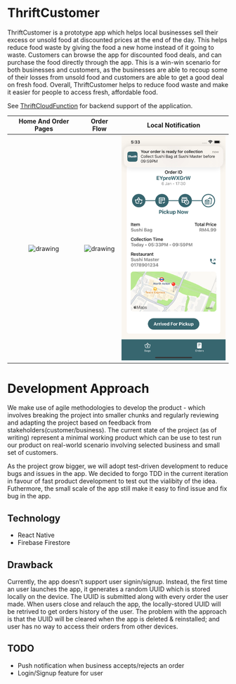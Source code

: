 # ThriftCustomer

ThriftCustomer is a prototype app which helps local businesses sell their excess or unsold food at discounted prices at the end of the day. This helps reduce food waste by giving the food a new home instead of it going to waste. Customers can browse the app for discounted food deals, and can purchase the food directly through the app. This is a win-win scenario for both businesses and customers, as the businesses are able to recoup some of their losses from unsold food and customers are able to get a good deal on fresh food. Overall, ThriftCustomer helps to reduce food waste and make it easier for people to access fresh, affordable food.

See [ThriftCloudFunction](https://github.com/JonathanFoo0523/ThriftCloudFunctions) for backend support of the application.

| Home And Order Pages     |  Order Flow  | Local Notification |
:-------------------------:|:-------------------------:|:-------------------------:
<img src="https://github.com/JonathanFoo0523/ThriftCustomer/blob/main/HomeAndOrder.gif" alt="drawing" width="250"/> | <img src="https://github.com/JonathanFoo0523/ThriftCustomer/blob/main/OrderFlow.gif" alt="drawing" width="250"/> | <img src="https://github.com/JonathanFoo0523/ThriftCustomer/blob/main/LocalNotification.png" alt="drawing" width="250"/> | 

# Development Approach

We make use of agile methodologies to develop the product - which involves breaking the project into smaller chunks and regularly reviewing and adapting the project based on feedback from stakeholders(customer/business). The current state of the project (as of writing) represent a minimal working product which can be use to test run our product on real-world scenario involving selected business and small set of customers.

As the project grow bigger, we will adopt test-driven development to reduce bugs and issues in the app. We decided to forgo TDD in the current iteration in favour of fast product development to test out the vialibity of the idea. Futhermore, the small scale of the app still make it easy to find issue and fix bug in the app.

## Technology
* React Native
* Firebase Firestore

## Drawback

Currently, the app doesn't support user signin/signup. Instead, the first time an user launches the app, it generates a random UUID which is stored locally on the device. The UUID is submitted along with every order the user made. When users close and relauch the app, the locally-stored UUID will be retrived to get orders history of the user. The problem with the approach is that the UUID will be cleared when the app is deleted & reinstalled; and user has no way to access their orders from other devices.

## TODO
* Push notification when business accepts/rejects an order
* Login/Signup feature for user

